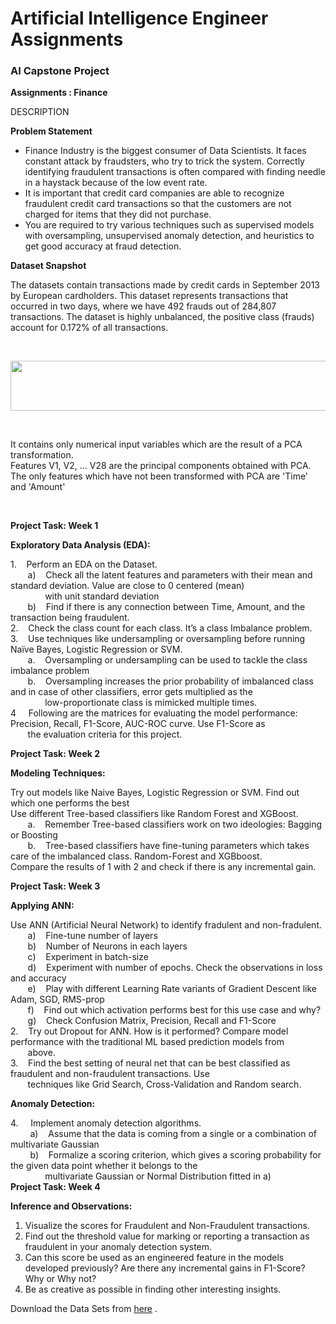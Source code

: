 <h1>Artificial Intelligence Engineer Assignments </h1>
<h3>AI Capstone Project</h3>
<b>Assignments : Finance</b><br>

<div _ngcontent-ppr-c44="" class="ng-star-inserted"><div _ngcontent-ppr-c44="" class="project-information"><div _ngcontent-ppr-c44="" class="project-description sl-ck-editor"><p _ngcontent-ppr-c44="">DESCRIPTION</p><div _ngcontent-ppr-c44=""><p><strong>Problem Statement</strong></p>

<ul>
	<li>Finance Industry is the biggest consumer of Data Scientists. It faces constant attack by fraudsters, who try to trick the system. Correctly identifying fraudulent transactions is often compared with finding needle in a haystack because of the low event rate.&nbsp;</li>
	<li>It is important that credit card companies are able to recognize fraudulent credit card transactions so that the customers are not charged for items that they did not purchase.</li>
	<li>You are required to try various techniques such as supervised models with oversampling, unsupervised anomaly detection, and heuristics to get good accuracy at fraud detection.</li>
</ul>

<p><strong>Dataset Snapshot</strong></p>

<p>The datasets contain transactions made by credit cards in September 2013 by European cardholders. This dataset represents transactions that occurred in two days, where we have 492 frauds out of 284,807 transactions. The dataset is highly unbalanced, the positive class (frauds) account for 0.172% of all transactions.</p>

<p>&nbsp;</p>

<p><img alt="" height="80" src="https://cfs22.simplicdn.net/paperclip/project/images/1566546571_cap 2.png" width="1262"></p>

<p>&nbsp;</p>

<p>It contains only numerical input variables which are the result of a PCA transformation.&nbsp;<br>
Features V1, V2, ... V28 are the principal components obtained with PCA.&nbsp;<br>
The only features which have not been transformed with PCA are 'Time' and 'Amount'</p>

<p>&nbsp;</p>

<p><strong>Project Task: Week 1</strong></p>

<p><strong>Exploratory Data Analysis (EDA):</strong></p>

<p>1. &nbsp; &nbsp;Perform an EDA on the Dataset.<br>
&nbsp; &nbsp; &nbsp; &nbsp;a)&nbsp;&nbsp; &nbsp;Check all the latent features and parameters with their mean and standard deviation. Value are close to 0 centered (mean)<br>
&nbsp; &nbsp; &nbsp; &nbsp; &nbsp; &nbsp; &nbsp; with unit standard deviation<br>
&nbsp; &nbsp; &nbsp; &nbsp;b)&nbsp;&nbsp; &nbsp;Find if there is any connection between Time, Amount, and the transaction being fraudulent.<br>
2. &nbsp; &nbsp;Check the class count for each class. It’s a class Imbalance problem.<br>
3. &nbsp; &nbsp;Use techniques like undersampling or oversampling before running Naïve Bayes, Logistic Regression or SVM.<br>
&nbsp; &nbsp; &nbsp; &nbsp;a.&nbsp;&nbsp; &nbsp;Oversampling or undersampling can be used to tackle the class imbalance problem<br>
&nbsp; &nbsp; &nbsp; &nbsp;b.&nbsp;&nbsp; &nbsp;Oversampling increases the prior probability of imbalanced class and in case of other classifiers, error gets multiplied as the&nbsp;<br>
&nbsp; &nbsp; &nbsp; &nbsp; &nbsp; &nbsp; &nbsp; low-proportionate class is mimicked multiple times.<br>
4 &nbsp; &nbsp; Following are the matrices for evaluating the model performance: Precision, Recall, F1-Score, AUC-ROC curve. Use F1-Score as<br>
&nbsp; &nbsp; &nbsp; &nbsp;the evaluation criteria for this project.</p>

<p><strong>Project Task: Week 2</strong></p>

<p><strong>Modeling Techniques:</strong></p>

<p>Try out models like Naive Bayes, Logistic Regression or SVM. Find out which one performs the best<br>
Use different Tree-based classifiers like Random Forest and XGBoost.&nbsp;<br>
&nbsp; &nbsp; &nbsp; &nbsp;a.&nbsp;&nbsp; &nbsp;Remember Tree-based classifiers work on two ideologies: Bagging or Boosting<br>
&nbsp; &nbsp; &nbsp; &nbsp;b.&nbsp;&nbsp; &nbsp;Tree-based classifiers have fine-tuning parameters which takes care of the imbalanced class. Random-Forest and XGBboost.<br>
Compare the results of 1 with 2 and check if there is any incremental gain.</p>

<p><strong>Project Task: Week 3</strong></p>

<p><strong>Applying ANN:</strong></p>

<p>Use ANN (Artificial Neural Network) to identify fradulent&nbsp;and non-fradulent.<br>
&nbsp; &nbsp; &nbsp; &nbsp;a)&nbsp;&nbsp; &nbsp;Fine-tune number of layers<br>
&nbsp; &nbsp; &nbsp; &nbsp;b)&nbsp;&nbsp; &nbsp;Number of Neurons in each layers<br>
&nbsp; &nbsp; &nbsp; &nbsp;c)&nbsp;&nbsp; &nbsp;Experiment in batch-size<br>
&nbsp; &nbsp; &nbsp; &nbsp;d)&nbsp;&nbsp; &nbsp;Experiment with number of epochs. Check the observations in loss and accuracy<br>
&nbsp; &nbsp; &nbsp; &nbsp;e)&nbsp;&nbsp; &nbsp;Play with different Learning Rate variants of Gradient Descent like Adam, SGD, RMS-prop<br>
&nbsp; &nbsp; &nbsp; &nbsp;f) &nbsp; &nbsp;Find out which activation performs best for this use case and why?<br>
&nbsp; &nbsp; &nbsp; &nbsp;g)&nbsp;&nbsp; &nbsp;Check Confusion Matrix, Precision, Recall and F1-Score<br>
2. &nbsp; &nbsp;Try out Dropout for ANN. How is it performed? Compare model performance with the traditional ML based prediction models from<br>
&nbsp; &nbsp; &nbsp; &nbsp;above.&nbsp;<br>
3. &nbsp; &nbsp;Find the best setting of neural net that can be best classified as fraudulent and non-fraudulent transactions. Use<br>
&nbsp; &nbsp; &nbsp; &nbsp;techniques like Grid Search, Cross-Validation and Random search.</p>

<p><strong>Anomaly Detection:</strong></p>

<p>4. &nbsp; &nbsp; Implement anomaly detection algorithms.<br>
&nbsp; &nbsp; &nbsp; &nbsp; a)&nbsp;&nbsp; &nbsp;Assume that the data is coming from a single or a combination of multivariate Gaussian<br>
&nbsp; &nbsp; &nbsp; &nbsp; b)&nbsp;&nbsp; &nbsp;Formalize a scoring criterion, which gives a scoring probability for the given data point whether it belongs to the<br>
&nbsp; &nbsp; &nbsp; &nbsp; &nbsp; &nbsp; &nbsp; multivariate Gaussian or Normal Distribution fitted in a)<br>
<strong>Project Task: Week 4</strong></p>

<p><strong>Inference and Observations:</strong></p>

<ol>
	<li>Visualize the scores for Fraudulent and Non-Fraudulent transactions.</li>
	<li>Find out the threshold value for marking or reporting a transaction as fraudulent in your anomaly detection system.</li>
	<li>Can this score be used as an engineered feature in the models developed previously? Are there any incremental gains in F1-Score? Why or Why not?</li>
	<li>Be as creative as possible in finding other interesting insights.</li>
</ol>

<p>Download the Data Sets from <a href="https://www.dropbox.com/s/6z5jxcqaqipxiun/Project%202-Finance-Datasets.zip?dl=0" target="_blank">here</a> .<br>
&nbsp;</p>
</div></div></div>
</div></app-project-footer></div>